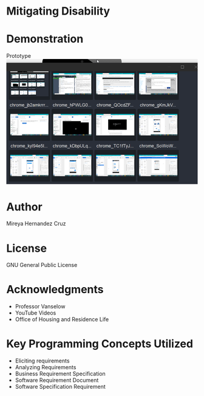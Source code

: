 # Mitigating Disability 


# Demonstration
Prototype 
![Demo](https://github.com/Mireya-Hernandez/Residential-Connection/blob/master/uh8nqg9TAW.gif)

# Author
Mireya Hernandez Cruz

# License
GNU General Public License

# Acknowledgments
* Professor Vanselow 
* YouTube Videos
* Office of Housing and Residence Life

# Key Programming Concepts Utilized
* Eliciting requirements
* Analyzing Requirements
* Business Requirement Specification
* Software Requirement Document
* Software Specification Requirement
